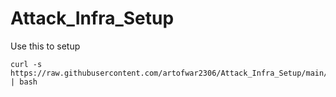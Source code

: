 # Attack_Infra_Setup

Use this to setup

```
curl -s https://raw.githubusercontent.com/artofwar2306/Attack_Infra_Setup/main/CustomKaliC2Setup.sh | bash 

```
